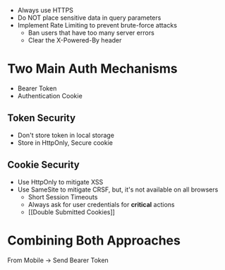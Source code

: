 - Always use HTTPS
- Do NOT place sensitive data in query parameters
- Implement Rate Limiting to prevent brute-force attacks
	- Ban users that have too many server errors
	- Clear the X-Powered-By header

# Two Main Auth Mechanisms
- Bearer Token
- Authentication Cookie
## Token Security
- Don't store token in local storage
- Store in HttpOnly, Secure cookie
## Cookie Security
- Use HttpOnly to mitigate XSS
- Use SameSite to mitigate CRSF, but, it's not available on all browsers
	- Short Session Timeouts
	- Always ask for user credentials for **critical** actions
	- [[Double Submitted Cookies]]

# Combining Both Approaches

From Mobile -> Send Bearer Token
